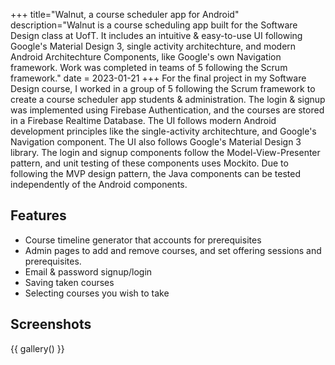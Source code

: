 +++
title="Walnut, a course scheduler app for Android"
description="Walnut is a course scheduling app built for the Software Design class at UofT. It includes an intuitive & easy-to-use UI following Google's Material Design 3, single activity architechture, and modern Android Architechture Components, like Google's own Navigation framework. Work was completed in teams of 5 following the Scrum framework."
date = 2023-01-21
+++
For the final project in my Software Design course, I worked in a group of 5 following the Scrum framework to create a course scheduler app students & administration. The login & signup was implemented using Firebase Authentication, and the courses are stored in a Firebase Realtime Database. The UI follows modern Android development principles like the single-activity architechture, and Google's Navigation component. The UI also follows Google's Material Design 3 library. The login and signup components follow the Model-View-Presenter pattern, and unit testing of these components uses Mockito. Due to following the MVP design pattern, the Java components can be tested independently of the Android components.


## Features
* Course timeline generator that accounts for prerequisites
* Admin pages to add and remove courses, and set offering sessions and prerequisites.
* Email & password signup/login
* Saving taken courses
* Selecting courses you wish to take

## Screenshots
{{ gallery() }}
